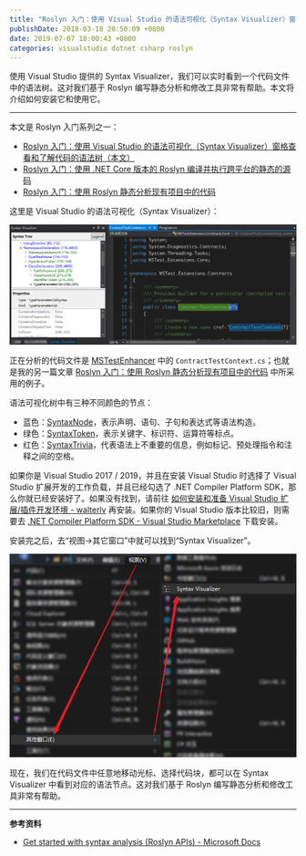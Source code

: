 ```yaml
---
title: "Roslyn 入门：使用 Visual Studio 的语法可视化（Syntax Visualizer）窗格查看和了解代码的语法树"
publishDate: 2018-03-18 20:50:09 +0800
date: 2019-07-07 10:00:43 +0800
categories: visualstudio dotnet csharp roslyn
---
```


使用 Visual Studio 提供的 Syntax Visualizer，我们可以实时看到一个代码文件中的语法树。这对我们基于 Roslyn 编写静态分析和修改工具非常有帮助。本文将介绍如何安装它和使用它。

---

本文是 Roslyn 入门系列之一：

- [Roslyn 入门：使用 Visual Studio 的语法可视化（Syntax Visualizer）窗格查看和了解代码的语法树（本文）](/post/roslyn-syntax-visualizer)
- [Roslyn 入门：使用 .NET Core 版本的 Roslyn 编译并执行跨平台的静态的源码](/post/compile-and-invoke-code-using-roslyn)
- [Roslyn 入门：使用 Roslyn 静态分析现有项目中的代码](/post/analysis-code-of-existed-projects-using-roslyn)

这里是 Visual Studio 的语法可视化（Syntax Visualizer）：

![Syntax Visualizer](/static/posts/2018-03-18-20-51-14.png)

正在分析的代码文件是 [MSTestEnhancer](https://github.com/dotnet-campus/MSTestEnhancer/) 中的 `ContractTestContext.cs`；也就是我的另一篇文章 [Roslyn 入门：使用 Roslyn 静态分析现有项目中的代码](/post/analysis-code-of-existed-projects-using-roslyn) 中所采用的例子。

语法可视化树中有三种不同颜色的节点：

- 蓝色：[SyntaxNode](https://docs.microsoft.com/zh-cn/dotnet/api/microsoft.codeanalysis.syntaxnode?view=roslyn-dotnet)，表示声明、语句、子句和表达式等语法构造。
- 绿色：[SyntaxToken](https://docs.microsoft.com/zh-cn/dotnet/api/microsoft.codeanalysis.syntaxtoken?view=roslyn-dotnet)，表示关键字、标识符、运算符等标点。
- 红色：[SyntaxTrivia](https://docs.microsoft.com/zh-cn/dotnet/api/microsoft.codeanalysis.syntaxtrivia?view=roslyn-dotnet)，代表语法上不重要的信息，例如标记、预处理指令和注释之间的空格。

如果你是 Visual Studio 2017 / 2019，并且在安装 Visual Studio 时选择了 Visual Studio 扩展开发的工作负载，并且已经勾选了 .NET Compiler Platform SDK，那么你就已经安装好了。如果没有找到，请前往 [如何安装和准备 Visual Studio 扩展/插件开发环境 - walterlv](/post/how-to-prepare-visual-studio-extension-development-environment) 再安装。如果你的 Visual Studio 版本比较旧，则需要去 [.NET Compiler Platform SDK - Visual Studio Marketplace](https://marketplace.visualstudio.com/items?itemName=VisualStudioProductTeam.NETCompilerPlatformSDK) 下载安装。

安装完之后，去“视图->其它窗口”中就可以找到“Syntax Visualizer”。

![视图->其它窗口->Syntax Visualizer](/static/posts/2018-03-18-20-59-08.png)

现在，我们在代码文件中任意地移动光标、选择代码块，都可以在 Syntax Visualizer 中看到对应的语法节点。这对我们基于 Roslyn 编写静态分析和修改工具非常有帮助。

---

**参考资料**

- [Get started with syntax analysis (Roslyn APIs) - Microsoft Docs](https://docs.microsoft.com/en-us/dotnet/csharp/roslyn-sdk/get-started/syntax-analysis)
